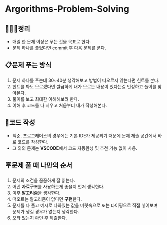 # Argorithms-Problem-Solving

## 🧑🏻‍💻정리

- 매일 한 문제 이상은 푸는 것을 목표로 한다.
- 문제 하나를 풀었다면 commit 후 다음 문제를 푼다.

  


## 📋문제 푸는 방식

1. 문제 하나를 푸는데 30~40분 생각해보고 방법이 떠오르지 않는다면 힌트를 본다.
2. 힌트를 봐도 모르겠다면 깔끔하게 내가 모르는 내용이 있다는걸 인정하고 풀이를 찾아본다.
3. 풀이를 보고 최대한 이해해보려 한다.
4. 이해 후 코드를 다 지우고 처음부터 내가 작성해본다.

  

## 📝코드 작성

- 백준, 프로그래머스의 경우에는 기본 IDE가 제공되기 때문에 문제 제출 공간에서 바로 코드를 작성한다.
- 그 외의 문제는 **VSCODE**에서 코드 자동완성 및 추천 기능 없이 사용.

  

## 🪧문제 풀 때 나만의 순서

1. 문제의 조건을 꼼꼼하게 잘 읽는다.
2. 어떤 **자료구조**를 사용하는게 좋을지 먼저 생각한다.
3. 이후 **알고리즘**을 생각한다.
4. 떠오르는 알고리즘이 없다면 **구현**한다.
5. 문제를 다 풀고 예시로 나와있는 값을 머릿속으로 또는 타이핑으로 직접 넣어보며 문제가 생길 경우가 없는지 생각한다.
6. 오타 있는지 확인 후 제출한다.
